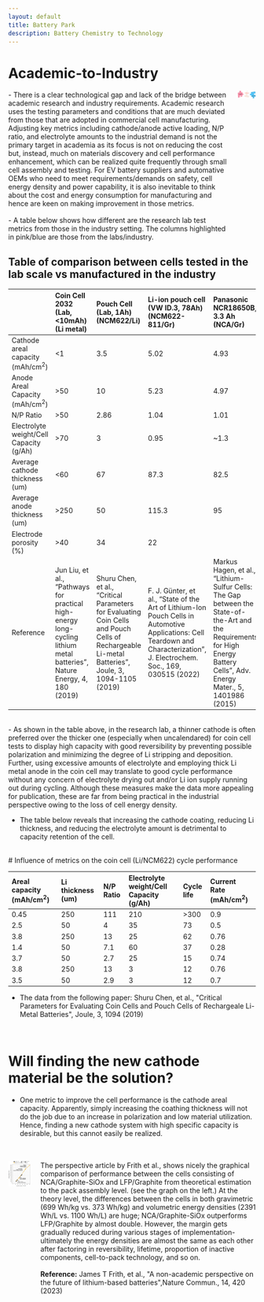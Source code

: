 ```yaml
---
layout: default
title: Battery Park
description: Battery Chemistry to Technology
---
```


# Academic-to-Industry


<div class="columns">
  <div class="column">
    - There is a clear technological gap and lack of the bridge between academic research and industry requirements. Academic research uses the testing parameters and conditions that are much deviated from those that are adopted in commercial cell manufacturing. Adjusting key metrics including cathode/anode active loading, N/P ratio, and electrolyte amounts to the industrial demand is not the primary target in academia as its focus is not on reducing the cost but, instead, much on materials discovery and cell performance enhancement, which can be realized quite frequently through small cell assembly and testing. For EV battery suppliers and automative OEMs who need to meet requirements/demands on safety, cell energy density and power capability, it is also inevitable to think about the cost and energy consumption for manufacturing and hence are keen on making improvement in those metrics.
<br>
<br>
- A table below shows how different are the research lab test metrics from those in the industry setting. The columns highlighted in pink/blue are those from the labs/industry.
  </div>
  <div class="column">
    <img src='https://github.com/donghee1025/Battery-Park/blob/main2/masthead/industry_academia.png?raw=true' alt="AcademicIndustry" style="width:500px; height:auto;">
  </div>
</div>



## Table of comparison between cells tested in the lab scale vs manufactured in the industry



||Coin Cell 2032 (Lab, <10mAh) (Li metal)|Pouch Cell (Lab, 1Ah) (NCM622/Li)|Li-ion pouch cell (VW ID.3, 78Ah) (NCM622-811/Gr)|Panasonic NCR18650B, 3.3 Ah (NCA/Gr)|Tesla 4680, 22 Ah (NCM811/Gr)|Tesla Prismatic, 161.5 Ah (LFP/Gr)|BYD Blade Prismatic, 138 Ah (LFP/Gr)|
|:-|:-----------------|:-----------------|:-----------------|:-----------------|:-----------------|:-----------------|:-----------------|
|Cathode areal capacity (mAh/cm<sup>2</sup>)|&lt;1|3.5|5.02|4.93|4.9|3.44|3.39*|
|Anode Areal Capacity (mAh/cm<sup>2</sup>)|&gt;50|10|5.23|4.97|5.5*|3.66|4.10*|
|N/P Ratio|&gt;50|2.86|1.04|1.01|1.12*|1.06|1.21*|
|Electrolyte weight/Cell Capacity (g/Ah)|&gt;70|3|0.95|~1.3||||
|Average cathode thickness (um)|&lt;60|67|87.3|82.5|~65|94|85*|
|Average anode thickness (um)|&gt;250|50|115.3|95|~135|71|73*|
|Electrode porosity (%)|&gt;40|34|22|||32||
|Reference|Jun Liu, et al., “Pathways for practical high-energy long-cycling lithium metal batteries”, Nature Energy, 4, 180 (2019)|Shuru Chen, et al., “Critical Parameters for Evaluating Coin Cells and Pouch Cells of Rechargeable Li-metal Batteries”, Joule, 3, 1094-1105 (2019)|F. J. Günter, et al., “State of the Art of Lithium-Ion Pouch Cells in Automotive Applications: Cell Teardown and Characterization”, J. Electrochem. Soc., 169, 030515 (2022)|Markus Hagen, et al., “Lithium-Sulfur Cells: The Gap between the State-of-the-Art and the Requirements for High Energy Battery Cells”, Adv. Energy Mater., 5, 1401986 (2015)|"Manuel Ank, et al., “Lithium-Ion Cells in Automotive Applications: Tesla 4680 Cylindrical Cell Teardown and Characterization”, J. Electrochem. Soc., 170, 120536 (2023) <br> *From https://insideevs.com/news/598656/tesla-4680-battery-cell-specs/ (Note there are some gaps between two sources)"|Sandro Stock, et al., “Cell teardown and characterization of an automotive prismatic LFP battery”, Electrochim. Acta, 471, 143341 (2023)|"https://www.linkedin.com/pulse/dry-information-byd-blade-battery-internal-disassembly-photos-cbucc/ <br> Some parameter adopted from Xiao-Guang Yang, et al., 'Thermally modulated lithium iron phosphate batteries for mass-market electric vehicles', Nature Energy, 6, 176 (2021) <br>*Currently numbers are based on the estimation"|

<br>
- As shown in the table above, in the research lab, a thinner cathode is often preferred over the thicker one (especially when uncalendared) for coin cell tests to display high capacity with good reversibility by preventing possible polarization and minimizing the degree of Li stripping and deposition. Further, using excessive amounts of electrolyte and employing thick Li metal anode in the coin cell may translate to good cycle performance without any concern of electrolyte drying out and/or Li ion supply running out during cycling. Although these measures make the data more appealing for publication, these are far from being practical in the industrial perspective owing to the loss of cell energy density.

- The table below reveals that increasing the cathode coating, reducing Li thickness, and reducing the electrolyte amount is detrimental to capacity retention of the cell.

<br>
# Influence of metrics on the coin cell (Li/NCM622) cycle performance

<br>

|Areal capacity (mAh/cm<sup>2</sup>)|Li thickness (um)|N/P Ratio|Electrolyte weight/Cell Capacity (g/Ah)|Cycle life|Current Rate (mAh/cm<sup>2</sup>)|
|:---|:-----------------|:-----------------|:-----------------|:-----------------|:-----------------|
|0.45|250|111|210|&gt;300|0.9|
|2.5|50|4|35|73|0.5|
|3.8|250|13|25|62|0.76|
|1.4|50|7.1|60|37|0.28|
|3.7|50|2.7|25|15|0.74|
|3.8|250|13|3|12|0.76|
|3.5|50|2.9|3|12|0.7|

- The data from the following paper: Shuru Chen, et al., "Critical Parameters for Evaluating Coin Cells and Pouch Cells of Rechargeale Li-Metal Batteries", Joule, 3, 1094 (2019)


<br>

# Will finding the new cathode material be the solution?

- One metric to improve the cell performance is the cathode areal capacity. Apparently, simply increasing the coathing thickness will not do the job due to an increase in polarization and low material utilization. Hence, finding a new cathode system with high specific capacity is desirable, but this cannot easily be realized.
<br>
<br>
<div class="columns">
  <div class="column">
    <img src='https://github.com/donghee1025/Battery-Park/blob/main2/masthead/LFPvsNCA.png?raw=true' alt="LFPNCA" style="width:500px; height:auto;">
  </div>
  <div class="column">
    The perspective article by Frith et al., shows nicely the graphical comparison of performance between the cells consisting of NCA/Graphite-SiOx and LFP/Graphite from theoretical estimation to the pack assembly level. (see the graph on the left.) At the theory level, the differences between the cells in both gravimetric (699 Wh/kg vs. 373 Wh/kg) and volumetric energy densities (2391 Wh/L vs. 1100 Wh/L) are huge; NCA/Graphite-SiOx outperforms LFP/Graphite by almost double. However, the margin gets gradually reduced during various stages of implementation- ultimately the energy densities are almost the same as each other after factoring in reversibility, lifetime, proportion of inactive components, cell-to-pack technology, and so on.
    <br>
    <br>
    <b>Reference:</b> James T Frith, et al., "A non-academic perspective on the future of lithium-based batteries",Nature Commun., 14, 420 (2023)
  </div>
</div>

